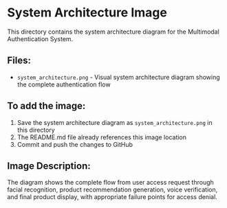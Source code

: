 # System Architecture Image

This directory contains the system architecture diagram for the Multimodal Authentication System.

## Files:
- `system_architecture.png` - Visual system architecture diagram showing the complete authentication flow

## To add the image:
1. Save the system architecture diagram as `system_architecture.png` in this directory
2. The README.md file already references this image location
3. Commit and push the changes to GitHub

## Image Description:
The diagram shows the complete flow from user access request through facial recognition, product recommendation generation, voice verification, and final product display, with appropriate failure points for access denial.
